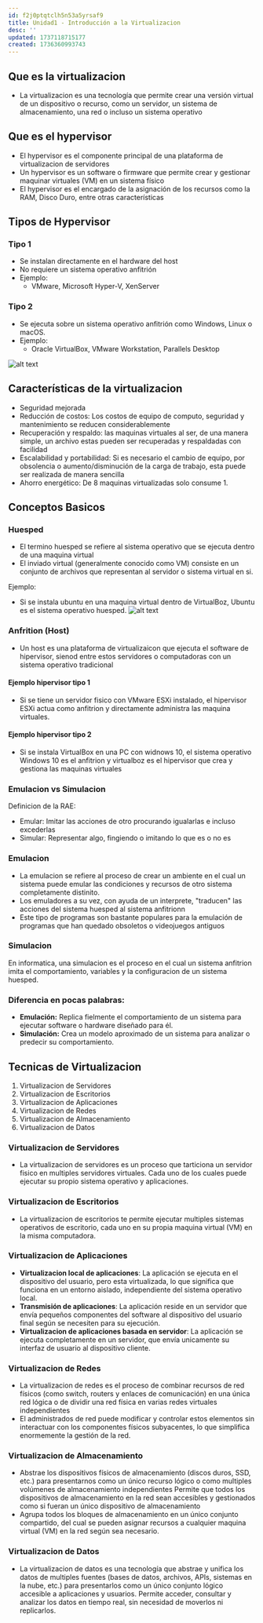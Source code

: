 ```yaml
---
id: f2j0ptqtclh5n53a5yrsaf9
title: Unidad1 - Introducción a la Virtualizacion
desc: ''
updated: 1737118715177
created: 1736360993743
---
```

## Que es la virtualizacion
- La virtualizacion es una tecnología que permite crear una versión virtual de un dispositivo o recurso, como un servidor, un sistema de almacenamiento, una red o incluso un sistema operativo

## Que es el hypervisor
- El hypervisor es el componente principal de una plataforma de virtualizacion de servidores
- Un hypervisor es un software o firmware que permite crear y gestionar maquinar virtuales (VM) en un sistema físico
- El hypervisor es el encargado de la asignación de los recursos como la RAM, Disco Duro, entre otras características

## Tipos de Hypervisor
### Tipo 1
- Se instalan directamente en el hardware del host
- No requiere un sistema operativo anfitrión
- Ejemplo:
  - VMware, Microsoft Hyper-V, XenServer

### Tipo 2
- Se ejecuta sobre un sistema operativo anfitrión como Windows, Linux o macOS.
- Ejemplo:
  - Oracle VirtualBox, VMware Workstation, Parallels Desktop

![alt text](image.png)

## Características de la virtualizacion
- Seguridad mejorada
- Reducción de costos: Los costos de equipo de computo, seguridad y mantenimiento se reducen considerablemente
- Recuperación y respaldo: las maquinas virtuales al ser, de una manera simple, un archivo estas pueden ser recuperadas y respaldadas con facilidad
- Escalabilidad y portabilidad: Si es necesario el cambio de equipo, por obsolencia o aumento/disminución de la carga de trabajo, esta puede ser realizada de manera sencilla
- Ahorro energético: De 8 maquinas virtualizadas solo consume 1.

## Conceptos Basicos
### Huesped
- El  termino huesped se refiere al sistema operativo que se ejecuta dentro de una maquina virtual
- El inviado virtual (generalmente conocido como VM) consiste en un conjunto de archivos que representan al servidor o sistema virtual en si.

Ejemplo:
- Si se instala ubuntu en una maquina virtual dentro de VirtualBoz, Ubuntu es el sistema operativo huesped.
![alt text](image-2.png)

### Anfrition (Host)
-  Un host es una plataforma de virtualizaicon que ejecuta el software de hipervisor, sienod entre estos servidores o computadoras con un sistema operativo tradicional

#### Ejemplo hipervisor tipo 1
- Si se tiene un servidor fisico con VMware ESXi instalado, el hipervisor ESXi actua como anfitrion y directamente administra las maquina virtuales.

#### Ejemplo hipervisor tipo 2
- Si se instala VirtualBox en una PC con widnows 10, el sistema operativo Windows 10 es el anfitrion y virtualboz es el hipervisor que crea y gestiona las maquinas virtuales

### Emulacion vs Simulacion
Definicion de la RAE: 
- Emular: Imitar las acciones de otro procurando igualarlas e incluso excederlas
- Simular: Representar algo, fingiendo o imitando lo que es o no es

### Emulacion
- La emulacion se refiere al proceso de crear un ambiente en el cual un sistema puede emular las condiciones y recursos de otro sistema completamente distinito.
- Los emuladores a su vez, con ayuda de un interprete, "traducen" las acciones del sistema huesped al sistema anfitrionn
- Este tipo de programas son bastante populares para la emulación de programas que han quedado obsoletos o videojuegos antiguos

### Simulacion
En informatica, una simulacion es el proceso en el cual un sistema anfitrion imita el comportamiento, variables y la configuracion de un sistema huesped.

### Diferencia en pocas palabras:
- **Emulación:** Replica fielmente el comportamiento de un sistema para ejecutar software o hardware diseñado para él.  
- **Simulación:** Crea un modelo aproximado de un sistema para analizar o predecir su comportamiento.

## Tecnicas de Virtualizacion
1. Virtualizacion de Servidores
2. Virtualizacion de Escritorios
3. Virtualizacion de Aplicaciones
4. Virtualizacion de Redes
5. Virtualizacion de Almacenamiento
6. Virtualizacion de Datos

### Virtualizacion de Servidores
- La virtualizacion de servidores es un proceso que tarticiona un servidor fisico en multiples servidores virtuales. Cada uno de los cuales puede ejecutar su propio sistema operativo y aplicaciones.

### Virtualizacion de Escritorios
- La virtualizacion de escritorios te permite ejecutar multiples sistemas operativos de escritorio, cada uno en su propia maquina virtual (VM) en la misma computadora.

### Virtualizacion de Aplicaciones
- **Virtualizacion local de aplicaciones**: La aplicación se ejecuta en el dispositivo del usuario, pero  esta virtualizada, lo que significa que funciona en un entorno aislado, independiente del sistema operativo local.
- **Transmisión de aplicaciones**: La aplicación reside en un servidor que envía pequeños componentes del software al dispositivo del usuario final según se necesiten para su ejecución.
- **Virtualizacion de aplicaciones basada en servidor**: La aplicación se ejecuta completamente en un servidor, que envía unicamente su interfaz de usuario al dispositivo cliente.

### Virtualizacion de Redes
- La virtualizacion de redes es el proceso de combinar recursos de red físicos (como switch, routers y enlaces de comunicación) en una única red lógica o de dividir una red física en varias redes virtuales independientes
- El administrados de red puede modificar y controlar estos elementos sin interactuar con los componentes físicos subyacentes, lo que simplifica enormemente la gestión de la red.

### Virtualizacion de Almacenamiento
- Abstrae los dispositivos físicos de almacenamiento (discos duros, SSD, etc.) para presentarnos como un único recurso lógico o como multiples volúmenes de almacenamiento independientes
Permite que todos los dispositivos de almacenamiento en la red sean accesibles y gestionados como si fueran un único dispositivo de almacenamiento
- Agrupa todos los bloques de almacenamiento en un único conjunto compartido, del cual se pueden asignar recursos a cualquier maquina virtual (VM) en la red según sea necesario.

### Virtualizacion de Datos
- La virtualizacion de datos es una tecnología que abstrae y unifica los datos de multiples fuentes (bases de datos, archivos, APIs, sistemas en la nube, etc.) para presentarlos como un único conjunto lógico accesible a aplicaciones y usuarios. Permite acceder, consultar y analizar los datos en tiempo real, sin necesidad de moverlos ni replicarlos.



